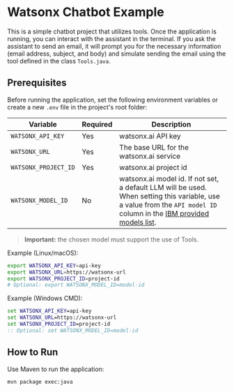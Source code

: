 # Watsonx Chatbot Example

This is a simple chatbot project that utilizes tools.
Once the application is running, you can interact with the assistant in the terminal. If you ask the assistant to send an email, it will prompt you for the necessary information (email address, subject, and body) and simulate sending the email using the tool defined in the class `Tools.java`.

## Prerequisites

Before running the application, set the following environment variables or create a new `.env` file in the project's root folder:

| Variable              | Required | Description |
|-----------------------|----------|-------------|
| `WATSONX_API_KEY`     | Yes      | watsonx.ai API key |
| `WATSONX_URL`         | Yes      | The base URL for the watsonx.ai service |
| `WATSONX_PROJECT_ID`  | Yes      | watsonx.ai project id |
| `WATSONX_MODEL_ID`    | No       | watsonx.ai model id. If not set, a default LLM will be used. When setting this variable, use a value from the `API model ID` column in the [IBM provided models list](https://dataplatform.cloud.ibm.com/docs/content/wsj/analyze-data/fm-models.html?context=wx#ibm-provided). |

> **Important:** the chosen model must support the use of Tools.

Example (Linux/macOS):
```bash
export WATSONX_API_KEY=api-key
export WATSONX_URL=https://watsonx-url
export WATSONX_PROJECT_ID=project-id
# Optional: export WATSONX_MODEL_ID=model-id
```

Example (Windows CMD):
```cmd
set WATSONX_API_KEY=api-key
set WATSONX_URL=https://watsonx-url
set WATSONX_PROJECT_ID=project-id
:: Optional: set WATSONX_MODEL_ID=model-id
```

## How to Run
Use Maven to run the application:

```bash
mvn package exec:java
```
